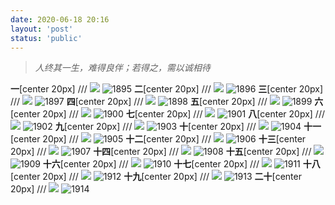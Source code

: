 ```yaml
---
date: 2020-06-18 20:16
layout: 'post'
status: 'public'
---
```


> *人终其一生，难得良伴；若得之，需以诚相待*

**一**[center 20px]
/// ![](https://vkceyugu.cdn.bspapp.com/VKCEYUGU-imgbed/add4ba35-433e-4827-b982-44b8c800efbb.JPG)
![1895](https://link.gimhoy.com/sharepoint/aHR0cHM6Ly92ZXJuYWxsb3ZlLW15LnNoYXJlcG9pbnQuY29tLzppOi9nL3BlcnNvbmFsL3ZlcmFub19iZXN1bm55X3RvcC9FWmlWWC1YWTQ0Sk10aXB3c2hUUU9sZ0IxOS11MkRXb3BBNkZSMEk0a0ZOaWJnP2U9MnpKUVZI.jpg)
**二**[center 20px]
/// ![](https://vkceyugu.cdn.bspapp.com/VKCEYUGU-imgbed/af09e845-d6ab-4739-b1a4-4af4271ae661.JPG)
![1896](https://link.gimhoy.com/sharepoint/aHR0cHM6Ly92ZXJuYWxsb3ZlLW15LnNoYXJlcG9pbnQuY29tLzppOi9nL3BlcnNvbmFsL3ZlcmFub19iZXN1bm55X3RvcC9FWGtndXBsUWNkRkZ0dGtoMFdUTTFVc0JpNWZqWDJMem8wYnFoVm1HYkN6RzBRP2U9WEJpQ2pQ.jpg)
**三**[center 20px]
/// ![](https://vkceyugu.cdn.bspapp.com/VKCEYUGU-imgbed/f01b1ea5-c85d-41f1-abab-ea1b7fbcc962.JPG)
![1897](https://link.gimhoy.com/sharepoint/aHR0cHM6Ly92ZXJuYWxsb3ZlLW15LnNoYXJlcG9pbnQuY29tLzppOi9nL3BlcnNvbmFsL3ZlcmFub19iZXN1bm55X3RvcC9FV3FCQkpVUjJEMUNoNWI2NHhOY3E4b0JzZmNxcV9EaUwxRXoyeEhsV2Y0WGFRP2U9U0FvOEJG.jpg)
**四**[center 20px]
/// ![](https://vkceyugu.cdn.bspapp.com/VKCEYUGU-imgbed/fe7a0419-0a85-4cdd-94b5-0b914f2787e9.JPG)
![1898](https://link.gimhoy.com/sharepoint/aHR0cHM6Ly92ZXJuYWxsb3ZlLW15LnNoYXJlcG9pbnQuY29tLzppOi9nL3BlcnNvbmFsL3ZlcmFub19iZXN1bm55X3RvcC9FU0dqNG5vdF82dENwd3VrdnFzVlBBa0ItX012R2JQZ1JXZ25feWhyUTVHYTJ3P2U9WUt2QnZr.jpg)
**五**[center 20px]
/// ![](https://vkceyugu.cdn.bspapp.com/VKCEYUGU-imgbed/d8944d17-fe90-4b10-802d-5b8542b75c08.JPG)
![1899](https://link.gimhoy.com/sharepoint/aHR0cHM6Ly92ZXJuYWxsb3ZlLW15LnNoYXJlcG9pbnQuY29tLzppOi9nL3BlcnNvbmFsL3ZlcmFub19iZXN1bm55X3RvcC9FZUpBdGJHRWZvOU9zTG5iZkdDdDR6QUJKY1JOVEdrdGQ0aWpmTXVhUS00WUlRP2U9MGgyZDJ2.jpg)
**六**[center 20px]
/// ![](https://vkceyugu.cdn.bspapp.com/VKCEYUGU-imgbed/9d523ff3-36b7-40c2-b694-1eaf46178647.JPG)
![1900](https://link.gimhoy.com/sharepoint/aHR0cHM6Ly92ZXJuYWxsb3ZlLW15LnNoYXJlcG9pbnQuY29tLzppOi9nL3BlcnNvbmFsL3ZlcmFub19iZXN1bm55X3RvcC9FYUlOWmRlSTVmeE1uSUlXQUJ3ajVNSUJSYWVpZ1F0SF9YQnVHTVVhQTl4NkhBP2U9WmlUcWJq.jpg)
**七**[center 20px]
/// ![](https://vkceyugu.cdn.bspapp.com/VKCEYUGU-imgbed/77592aae-29b8-4dba-846d-27e586798798.JPG)
![1901](https://link.gimhoy.com/sharepoint/aHR0cHM6Ly92ZXJuYWxsb3ZlLW15LnNoYXJlcG9pbnQuY29tLzppOi9nL3BlcnNvbmFsL3ZlcmFub19iZXN1bm55X3RvcC9FV1FNeGJ1bXEwOUtpSU15M05uSVBGd0JlT0FDVUpWb2NBN0JQNGZrQUc0Ykx3P2U9V05oZ1gy.jpg)
**八**[center 20px]
/// ![](https://vkceyugu.cdn.bspapp.com/VKCEYUGU-imgbed/4e9e4970-c64f-42d0-bed2-7d92255a2641.JPG)
![1902](https://link.gimhoy.com/sharepoint/aHR0cHM6Ly92ZXJuYWxsb3ZlLW15LnNoYXJlcG9pbnQuY29tLzppOi9nL3BlcnNvbmFsL3ZlcmFub19iZXN1bm55X3RvcC9FVXBFUkwtLVAwNVBpR29fVkhnTC1nQUJpU1N5TThKVXhsRmtZMHhKTE9GYWlRP2U9cnVIUGdN.jpg)
**九**[center 20px]
/// ![](https://vkceyugu.cdn.bspapp.com/VKCEYUGU-imgbed/0dbffd68-1332-4319-9580-1845b93f68c4.JPG)
![1903]()
**十**[center 20px]
/// ![](https://vkceyugu.cdn.bspapp.com/VKCEYUGU-imgbed/ae56e836-cb3c-4884-91c3-2f284b9d3d1c.JPG)
![1904]()
**十一**[center 20px]
/// ![](https://vkceyugu.cdn.bspapp.com/VKCEYUGU-imgbed/8c372bee-929e-47ba-87dc-011f66699166.JPG)
![1905]()
**十二**[center 20px]
/// ![](https://vkceyugu.cdn.bspapp.com/VKCEYUGU-imgbed/c04f97ce-b792-4f3e-98a6-7841ea7a3e86.JPG)
![1906]()
**十三**[center 20px]
/// ![](https://vkceyugu.cdn.bspapp.com/VKCEYUGU-imgbed/15ccb4be-8301-4e83-92a2-95c15fa1aec9.JPG)
![1907]()
**十四**[center 20px]
/// ![](https://vkceyugu.cdn.bspapp.com/VKCEYUGU-imgbed/99107bcb-cfc2-429e-9ad5-b0cca929da95.JPG)
![1908]()
**十五**[center 20px]
/// ![](https://vkceyugu.cdn.bspapp.com/VKCEYUGU-imgbed/e1efa0a7-125b-4a6e-98fd-7a02d26ac510.JPG)
![1909]()
**十六**[center 20px]
/// ![](https://vkceyugu.cdn.bspapp.com/VKCEYUGU-imgbed/a36cb76c-9e0d-4616-83ef-e51b7d3d8dd0.JPG)
![1910]()
**十七**[center 20px]
/// ![](https://vkceyugu.cdn.bspapp.com/VKCEYUGU-imgbed/af95b2f1-00ee-428a-8efd-4fb6de4bf41e.JPG)
![1911]()
**十八**[center 20px]
/// ![](https://vkceyugu.cdn.bspapp.com/VKCEYUGU-imgbed/6c307b8f-90dc-48bd-b406-f91de2db5f9b.JPG)
![1912]()
**十九**[center 20px]
/// ![](https://vkceyugu.cdn.bspapp.com/VKCEYUGU-imgbed/0887a778-6ea8-4b54-aa29-d54f055e8084.JPG)
![1913]()
**二十**[center 20px]
/// ![](https://vkceyugu.cdn.bspapp.com/VKCEYUGU-imgbed/af04cdbd-6c53-477f-9496-5da5679f79c7.JPG)
![1914]()

